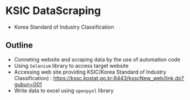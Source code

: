 # KSIC DataScraping
* Korea Standard of Industry Classification

## Outline
* Conneting website and scraping data by the use of automation code
* Using `Selenium` library to access target website
* Accessing web site providing KSIC(Korea Standard of Industry Classification) 
  : https://kssc.kostat.go.kr:8443/ksscNew_web/link.do?gubun=001
* Write data to excel using `openpyxl` library
 
